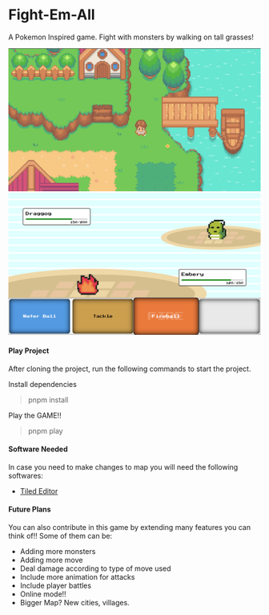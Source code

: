 # Fight-Em-All

A Pokemon Inspired game. Fight with monsters by walking on tall grasses!

![Town](./src/assets/images/readme-image.png)
![Battle Scene](./src/assets/images/readme-image-1.png)

#### Play Project

After cloning the project, run the following commands to start the project.

Install dependencies 
> pnpm install

Play the GAME!!
>pnpm play



#### Software Needed

In case you need to make changes to map you will need the following softwares:

- [Tiled Editor](https://www.mapeditor.org/)

#### Future Plans

You can also contribute in this game by extending many features you can think of!! Some of them can be:

- Adding more monsters
- Adding more move
- Deal damage according to type of move used
- Include more animation for attacks
- Include player battles
- Online mode!!
- Bigger Map? New cities, villages.
